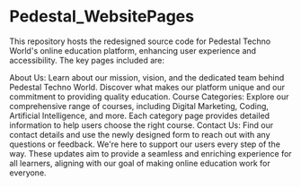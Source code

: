 # Pedestal_WebsitePages
This repository hosts the redesigned source code for Pedestal Techno World's online education platform, enhancing user experience and accessibility. The key pages included are:

About Us: Learn about our mission, vision, and the dedicated team behind Pedestal Techno World. Discover what makes our platform unique and our commitment to providing quality education.
Course Categories: Explore our comprehensive range of courses, including Digital Marketing, Coding, Artificial Intelligence, and more. Each category page provides detailed information to help users choose the right course.
Contact Us: Find our contact details and use the newly designed form to reach out with any questions or feedback. We're here to support our users every step of the way.
These updates aim to provide a seamless and enriching experience for all learners, aligning with our goal of making online education work for everyone.

